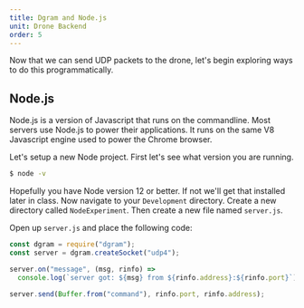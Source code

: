 ```yaml
---
title: Dgram and Node.js
unit: Drone Backend
order: 5
---
```


Now that we can send UDP packets to the drone, let's begin exploring ways to do this programmatically.

## Node.js

Node.js is a version of Javascript that runs on the commandline. Most servers use Node.js to power their applications. It runs on the same V8 Javascript engine used to power the Chrome browser.

Let's setup a new Node project. First let's see what version you are running.

```bash
$ node -v
```

Hopefully you have Node version 12 or better. If not we'll get that installed later in class. Now navigate to your `Development` directory. Create a new directory called `NodeExperiment`. Then create a new file named `server.js`.

Open up `server.js` and place the following code:

```javascript
const dgram = require("dgram");
const server = dgram.createSocket("udp4");

server.on("message", (msg, rinfo) =>
  console.log(`server got: ${msg} from ${rinfo.address}:${rinfo.port}`);

server.send(Buffer.from("command"), rinfo.port, rinfo.address);
```
